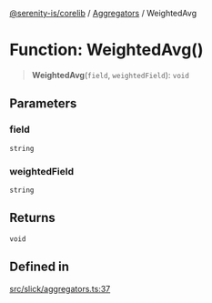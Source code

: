 [@serenity-is/corelib](../../../README.md) / [Aggregators](../README.md) / WeightedAvg

# Function: WeightedAvg()

> **WeightedAvg**(`field`, `weightedField`): `void`

## Parameters

### field

`string`

### weightedField

`string`

## Returns

`void`

## Defined in

[src/slick/aggregators.ts:37](https://github.com/serenity-is/serenity/blob/master/packages/corelib/src/slick/aggregators.ts#L37)
